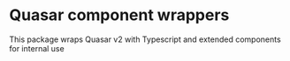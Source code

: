 # Quasar component wrappers

This package wraps Quasar v2 with Typescript and extended components for internal use

